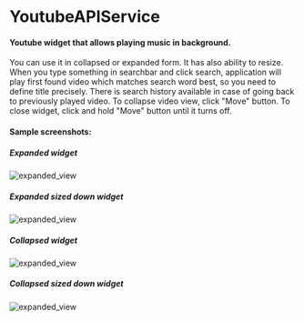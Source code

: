 # YoutubeAPIService
#### Youtube widget that allows playing music in background.
You can use it in collapsed or expanded form. It has also ability to resize.
When you type something in searchbar and click search, application will play first found video which matches search word best, so you need to define title precisely.
There is search history available in case of going back to previously played video.
To collapse video view, click "Move" button.
To close widget, click and hold "Move" button until it turns off.

#### Sample screenshots:

##### Expanded widget
![expanded_view](https://github.com/Myshhu/YoutubeAPIService/blob/master/img/w3.png)

##### Expanded sized down widget
![expanded_view](https://github.com/Myshhu/YoutubeAPIService/blob/master/img/w1.png)

##### Collapsed widget
![expanded_view](https://github.com/Myshhu/YoutubeAPIService/blob/master/img/w2.png)

##### Collapsed sized down widget
![expanded_view](https://github.com/Myshhu/YoutubeAPIService/blob/master/img/w4.png)
